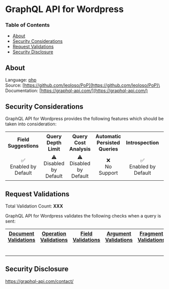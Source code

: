 # GraphQL API for Wordpress

### Table of Contents
* [About](#About)
* [Security Considerations](#Security-Considerations)
* [Request Validations](#Request-Validations)
* [Security Disclosure](#Security-Disclosure)

## About
Language: [php](https://www.php.net/)\
Source: [https://github.com/leoloso/PoP](https://github.com/leoloso/PoP)\
Documentation: [https://graphql-api.com/](https://graphql-api.com/)

## Security Considerations
GraphQL API for Wordpress provides the following features which should be taken into consideration:

<table>
	<tr>
		<th align="center">Field Suggestions</th>
		<th align="center">Query Depth Limit</th>
		<th align="center">Query Cost Analysis</th>
		<th align="center">Automatic Persisted Queries</th>
		<th align="center">Introspection</th>
		<th align="center">Debug Mode</th>
		<th align="center">Batch Requests</th>
	</tr>
	<tr>
		<td align="center">✅<br>Enabled by Default</td>
		<td align="center">⚠️<br>Disabled by Default</td>
		<td align="center">⚠️<br>Disabled by Default</td>
		<td align="center">❌<br>No Support</td>
		<td align="center">✅<br>Enabled by Default</td>
		<td align="center">❌<br>No Support</td>
		<td align="center">⚠️<br>Disabled by Default</td>
	</tr>
</table>

## Request Validations
Total Validation Count: **XXX**

GraphQL API for Wordpress validates the following checks when a query is sent:

<table>
	<tr>
		<th><a href="https://spec.graphql.org/October2021/#sec-Documents">Document Validations</a></th>
		<th><a href="https://spec.graphql.org/October2021/#sec-Validation.Operations">Operation Validations</a></th>
		<th><a href="https://spec.graphql.org/October2021/#sec-Validation.Fields">Field Validations</a></th>
		<th><a href="https://spec.graphql.org/October2021/#sec-Validation.Arguments">Argument Validations</a></th>
		<th><a href="https://spec.graphql.org/October2021/#sec-Validation.Fragments">Fragment Validations</a></th>
		<th><a href="https://spec.graphql.org/October2021/#sec-Values">Value Validations</a></th>
		<th><a href="https://spec.graphql.org/October2021/#sec-Validation.Directives">Directive Validations</a></th>
		<th><a href="https://spec.graphql.org/October2021/#sec-Validation.Variables">Variable Validations</a></th>
		<th>Misc. Validations</th>
	</tr>
	<tr>
		<td><a href=""></a></td>
		<td><a href=""></a></td>
		<td><a href=""></a></td>
		<td><a href=""></a></td>
		<td><a href=""></a></td>
		<td><a href=""></a></td>
		<td><a href=""></a></td>
		<td><a href=""></a></td>
		<td><a href=""></a></td>
	</tr>
	<tr>
		<td><a href=""></a></td>
		<td><a href=""></a></td>
		<td><a href=""></a></td>
		<td><a href=""></a></td>
		<td><a href=""></a></td>
		<td><a href=""></a></td>
		<td><a href=""></a></td>
		<td><a href=""></a></td>
		<td><a href=""></a></td>
	</tr>
	<tr>
		<td><a href=""></a></td>
		<td><a href=""></a></td>
		<td><a href=""></a></td>
		<td><a href=""></a></td>
		<td><a href=""></a></td>
		<td><a href=""></a></td>
		<td><a href=""></a></td>
		<td><a href=""></a></td>
		<td><a href=""></a></td>
	</tr>
	<tr>
		<td><a href=""></a></td>
		<td><a href=""></a></td>
		<td><a href=""></a></td>
		<td><a href=""></a></td>
		<td><a href=""></a></td>
		<td><a href=""></a></td>
		<td><a href=""></a></td>
		<td><a href=""></a></td>
		<td><a href=""></a></td>
	</tr>
	<tr>
		<td><a href=""></a></td>
		<td><a href=""></a></td>
		<td><a href=""></a></td>
		<td><a href=""></a></td>
		<td><a href=""></a></td>
		<td><a href=""></a></td>
		<td><a href=""></a></td>
		<td><a href=""></a></td>
		<td><a href=""></a></td>
	</tr>
	<tr>
		<td><a href=""></a></td>
		<td><a href=""></a></td>
		<td><a href=""></a></td>
		<td><a href=""></a></td>
		<td><a href=""></a></td>
		<td><a href=""></a></td>
		<td><a href=""></a></td>
		<td><a href=""></a></td>
		<td><a href=""></a></td>
	</tr>
</table>

## Security Disclosure
https://graphql-api.com/contact/